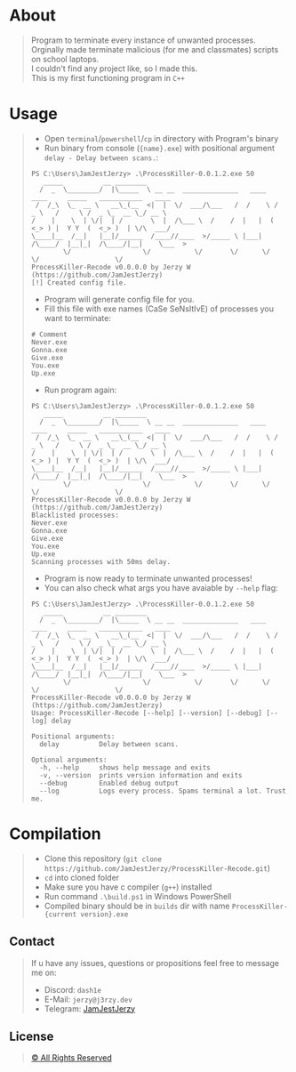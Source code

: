 # About
> Program to terminate every instance of unwanted processes.<br>
> Orginally made terminate malicious (for me and classmates) scripts on school laptops.<br>
> I couldn't find any project like, so I made this.<br>
> This is my first functioning program in ```C++``` 
# Usage
> - Open `terminal`/`powershell`/`cp` in directory with Program's binary
> - Run binary from console (```{name}.exe```) with positional argument ```delay - Delay between scans.```:
> ```console
> PS C:\Users\JamJestJerzy> .\ProcessKiller-0.0.1.2.exe 50
>    _____          __ ________
>   /  _  \________/  |\_____  \ __ __  ______________   ____   ____     _____   ___________   ____
>  /  /_\  \_  __ \   __\_(__  <|  |  \/  ___/\___   /  /    \ /  _ \   /     \ /  _ \_  __ \_/ __ \
> /    |    \  | \/|  | /       \  |  /\___ \  /    /  |   |  (  <_> ) |  Y Y  (  <_> )  | \/\  ___/
> \____|__  /__|   |__|/______  /____//____  >/_____ \ |___|  /\____/  |__|_|  /\____/|__|    \___  >
>         \/                  \/           \/       \/      \/               \/                   \/
> ProcessKiller-Recode v0.0.0.0 by Jerzy W (https://github.com/JamJestJerzy)
> [!] Created config file.
> ```
> - Program will generate config file for you.
> - Fill this file with exe names (CaSe SeNsItIvE) of processes you want to terminate:
> ```properties
> # Comment
> Never.exe
> Gonna.exe
> Give.exe
> You.exe
> Up.exe
> ```
> - Run program again:
> ```console
> PS C:\Users\JamJestJerzy> .\ProcessKiller-0.0.1.2.exe 50
>    _____          __ ________
>   /  _  \________/  |\_____  \ __ __  ______________   ____   ____     _____   ___________   ____
>  /  /_\  \_  __ \   __\_(__  <|  |  \/  ___/\___   /  /    \ /  _ \   /     \ /  _ \_  __ \_/ __ \
> /    |    \  | \/|  | /       \  |  /\___ \  /    /  |   |  (  <_> ) |  Y Y  (  <_> )  | \/\  ___/
> \____|__  /__|   |__|/______  /____//____  >/_____ \ |___|  /\____/  |__|_|  /\____/|__|    \___  >
>         \/                  \/           \/       \/      \/               \/                   \/
> ProcessKiller-Recode v0.0.0.0 by Jerzy W (https://github.com/JamJestJerzy)
> Blacklisted processes:
> Never.exe
> Gonna.exe
> Give.exe
> You.exe
> Up.exe
> Scanning processes with 50ms delay.
> ```
> - Program is now ready to terminate unwanted processes!
> - You can also check what args you have avaiable by ```--help``` flag:
> ```console
> PS C:\Users\JamJestJerzy> .\ProcessKiller-0.0.1.2.exe 50
>    _____          __ ________
>   /  _  \________/  |\_____  \ __ __  ______________   ____   ____     _____   ___________   ____
>  /  /_\  \_  __ \   __\_(__  <|  |  \/  ___/\___   /  /    \ /  _ \   /     \ /  _ \_  __ \_/ __ \
> /    |    \  | \/|  | /       \  |  /\___ \  /    /  |   |  (  <_> ) |  Y Y  (  <_> )  | \/\  ___/
> \____|__  /__|   |__|/______  /____//____  >/_____ \ |___|  /\____/  |__|_|  /\____/|__|    \___  >
>         \/                  \/           \/       \/      \/               \/                   \/
> ProcessKiller-Recode v0.0.0.0 by Jerzy W (https://github.com/JamJestJerzy)
> Usage: ProcessKiller-Recode [--help] [--version] [--debug] [--log] delay
> 
> Positional arguments:
>   delay          Delay between scans.
> 
> Optional arguments:
>   -h, --help     shows help message and exits
>   -v, --version  prints version information and exits
>   --debug        Enabled debug output
>   --log          Logs every process. Spams terminal a lot. Trust me.
> ```
# Compilation
> - Clone this repository (```git clone https://github.com/JamJestJerzy/ProcessKiller-Recode.git```)<br>
> - `cd` into cloned folder
> - Make sure you have c compiler (`g++`) installed
> - Run command ```.\build.ps1``` in Windows PowerShell
> - Compiled binary should be in ```builds``` dir with name `ProcessKiller-{current version}.exe`
## Contact
> If u have any issues, questions or propositions feel free to message me on:
> - Discord: ```dash1e```
> - E-Mail: ```jerzy@j3rzy.dev```
> - Telegram: [JamJestJerzy](https://t.me/jamjestjerzy)
## License
> [© All Rights Reserved](https://en.wikipedia.org/wiki/All_rights_reserved)